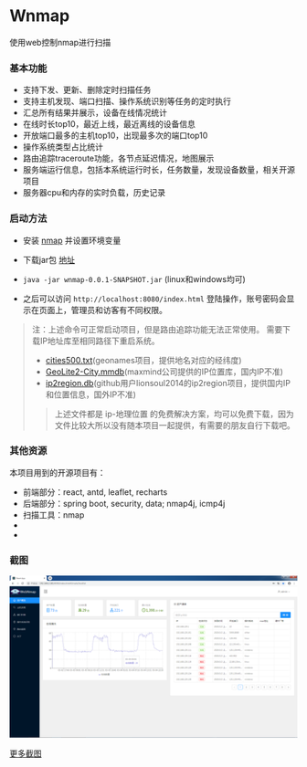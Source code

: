 # Wnmap

使用web控制nmap进行扫描


### 基本功能

- 支持下发、更新、删除定时扫描任务
- 支持主机发现、端口扫描、操作系统识别等任务的定时执行
- 汇总所有结果并展示，设备在线情况统计
- 在线时长top10，最近上线，最近离线的设备信息
- 开放端口最多的主机top10，出现最多次的端口top10
- 操作系统类型占比统计
- 路由追踪traceroute功能，各节点延迟情况，地图展示
- 服务端运行信息，包括本系统运行时长，任务数量，发现设备数量，相关开源项目
- 服务器cpu和内存的实时负载，历史记录

### 启动方法

- 安装 [nmap](https://nmap.org/) 并设置环境变量
- 下载jar包 [地址](https://github.com/Alfriend-xing/wnmap/releases/download/0.0.1/wnmap-0.0.1-SNAPSHOT.jar)

- `java -jar wnmap-0.0.1-SNAPSHOT.jar` (linux和windows均可)

- 之后可以访问 `http://localhost:8080/index.html` 登陆操作，账号密码会显示在页面上，管理员和访客有不同权限。

>注：上述命令可正常启动项目，但是路由追踪功能无法正常使用。
>需要下载IP地址库至相同路径下重启系统。
> - [cities500.txt](http://download.geonames.org/export/dump/cities500.zip)(geonames项目，提供地名对应的经纬度)
> - [GeoLite2-City.mmdb](https://dev.maxmind.com/geoip/geoip2/geolite2/)(maxmind公司提供的IP位置库，国内IP不准)
> - [ip2region.db](https://github.com/lionsoul2014/ip2region/blob/master/data/ip2region.db)(github用户lionsoul2014的ip2region项目，提供国内IP和位置信息，国外IP不准)
>> 上述文件都是 ip-地理位置 的免费解决方案，均可以免费下载，因为文件比较大所以没有随本项目一起提供，有需要的朋友自行下载吧。


### 其他资源

本项目用到的开源项目有：

- 前端部分：react, antd, leaflet, recharts
- 后端部分：spring boot, security, data; nmap4j, icmp4j
- 扫描工具：nmap
- 
- 

### 截图

![](img/1.png)

[更多截图](img/img.md)


